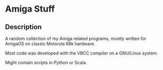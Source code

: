 # Amiga Stuff

## Description

A random collection of my Amiga related programs, mostly written for AmigaOS
on classic Motorola 68k hardware.

Most code was developed with the VBCC compiler on a GNU/Linux system.

Might contain scripts in Python or Scala.

